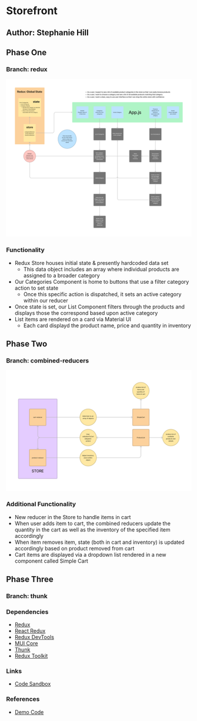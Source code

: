 # Storefront

## Author: Stephanie Hill

## Phase One

### Branch: redux

![uml lab36](./assets/lab36.png)

### Functionality

- Redux Store houses initial state & presently hardcoded data set
  - This data object includes an array where individual products are assigned to a broader category
- Our Categories Component is home to buttons that use a filter category action to set state
  - Once this specific action is dispatched, it sets an active category within our reducer
- Once state is set, our List Component filters through the products and displays those the correspond based upon active category
- List items are rendered on a card via Material UI
  - Each card displayd the product name, price and quantity in inventory

## Phase Two

### Branch: combined-reducers

![uml lab 37](./assets/lab37.png)

### Additional Functionality

- New reducer in the Store to handle items in cart
- When user adds item to cart, the combined reducers update the quantity in the cart as well as the inventory of the specified item accordingly
- When item removes item, state (both in cart and inventory) is updated accordingly based on product removed from cart
- Cart items are displayed via a dropdown list rendered in a new component called Simple Cart

## Phase Three

### Branch: thunk

### Dependencies

- [Redux](https://redux.js.org/)
- [React Redux](https://react-redux.js.org/)
- [Redux DevTools](https://github.com/reduxjs/redux-devtools/tree/main/extension)
- [MUI Core](https://mui.com/core/)
- [Thunk](https://github.com/reduxjs/redux-thunk)
- [Redux Toolkit](https://redux-toolkit.js.org/)

### Links

- [Code Sandbox](https://codesandbox.io/p/github/stephnitis/storefront/main?file=%2Fsrc%2FApp.js&workspace=%257B%2522activeFileId%2522%253A%2522cla7be85m000kl2jx2hdlct0f%2522%252C%2522openFiles%2522%253A%255B%255D%252C%2522sidebarPanel%2522%253A%2522EXPLORER%2522%252C%2522gitSidebarPanel%2522%253A%2522COMMIT%2522%252C%2522sidekickItems%2522%253A%255B%257B%2522type%2522%253A%2522PREVIEW%2522%252C%2522taskId%2522%253A%2522start%2522%252C%2522port%2522%253A3000%252C%2522key%2522%253A%2522cla7bevsc00oo3b6hj9brqjtg%2522%252C%2522isMinimized%2522%253Afalse%257D%252C%257B%2522type%2522%253A%2522TASK_LOG%2522%252C%2522taskId%2522%253A%2522start%2522%252C%2522key%2522%253A%2522cla7besgz00lv3b6hak0dphjn%2522%252C%2522isMinimized%2522%253Afalse%257D%255D%257D)

### References

- [Demo Code](https://github.com/codefellows/seattle-code-javascript-401d48/tree/main/class-36)
